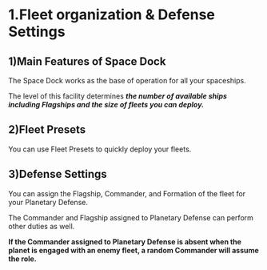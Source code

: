# 1.Fleet organization & Defense Settings

## 1)Main Features of Space Dock

 The Space Dock works as the base of operation for all your spaceships.

The level of this facility determines ***the number of available ships including Flagships and the size of fleets you can deploy.***



## 2)Fleet Presets

 You can use Fleet Presets to quickly deploy your fleets.



## 3)Defense Settings

 You can assign the Flagship, Commander, and Formation of the fleet for your Planetary Defense.

The Commander and Flagship assigned to Planetary Defense can perform other duties as well.

**If the Commander assigned to Planetary Defense is absent when the planet is engaged with an enemy fleet, a random Commander will assume the role.**